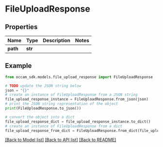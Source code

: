 # FileUploadResponse


## Properties

Name | Type | Description | Notes
------------ | ------------- | ------------- | -------------
**path** | **str** |  | 

## Example

```python
from occam_sdk.models.file_upload_response import FileUploadResponse

# TODO update the JSON string below
json = "{}"
# create an instance of FileUploadResponse from a JSON string
file_upload_response_instance = FileUploadResponse.from_json(json)
# print the JSON string representation of the object
print(FileUploadResponse.to_json())

# convert the object into a dict
file_upload_response_dict = file_upload_response_instance.to_dict()
# create an instance of FileUploadResponse from a dict
file_upload_response_from_dict = FileUploadResponse.from_dict(file_upload_response_dict)
```
[[Back to Model list]](../README.md#documentation-for-models) [[Back to API list]](../README.md#documentation-for-api-endpoints) [[Back to README]](../README.md)


